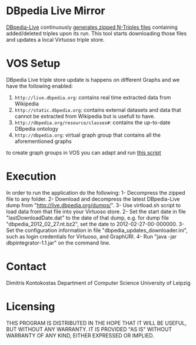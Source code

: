 DBpedia Live Mirror
==========

[DBpedia-Live](http://live.dbpedia.org) continuously [generates zipped N-Triples files](http://live.dbpedia.org/changesets/) containing added/deleted triples upon its run.
This tool starts downloading those files and updates a local Virtuoso triple store.

VOS Setup
=========
DBpedia Live triple store update is happens on different Graphs and we have the following enabled:
  1. `http://live.dbpedia.org`: contains real time extracted data from Wikipedia
  2. `http://static.dbpedia.org`: contains external datasets and data that cannot be extracted from Wikipedia but is usefull to have.
  3. `http://dbpedia.org/resource/classes#`: contains the up-to-date DBpedia ontology
  4. `http://dbpedia.org`: virtual graph group that contains all the aforementioned graphs

to create graph groups in VOS you can adapt and run [this script](https://github.com/dbpedia/dbpedia-documentation/blob/master/scripts/virtuoso/create_graph_groups.sql)

Execution
=========
In order to run the application do the following:
1- Decompress the zipped file to any folder.
2- Download and decompress the latest DBpedia-Live dump from "http://live.dbpedia.org/dumps/".
3- Use virtload.sh script to load data from that file into your Virtuoso store.
2- Set the start date in file "lastDownloadDate.dat" to the date of that dump, e.g. for dump file "dbpedia_2012_02_27.nt.bz2", set the date to 2012-02-27-00-000000.
3- Set the configuration information in file "dbpedia_updates_downloader.ini", such as login credentials for Virtuoso, and GraphURI.
4- Run "java -jar dbpintegrator-1.1.jar" on the command line.

Contact
=======
Dimitris Kontokostas
Department of Computer Science
University of Leipzig

Licensing
=========
THIS PROGRAM IS DISTRIBUTED IN THE HOPE THAT IT WILL BE USEFUL, BUT WITHOUT ANY WARRANTY. IT IS PROVIDED "AS IS" WITHOUT WARRANTY OF ANY KIND, EITHER EXPRESSED OR IMPLIED.
